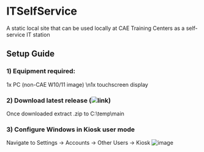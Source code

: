# ITSelfService
A static local site that can be used locally at CAE Training Centers as a self-service IT station

## Setup Guide

### 1) Equipment required:
1x PC (non-CAE W10/11 image)
\n1x touchscreen display

### 2) Download latest release (![link](https://github.com/Daniel-lamin/ITSelfService/releases/))
Once downloaded extract .zip to C:\temp\main

### 3) Configure Windows in Kiosk user mode
Navigate to Settings → Accounts → Other Users → Kiosk
![image](https://github.com/Daniel-lamin/ITSelfService/assets/94974969/f13fc0ca-d890-44d3-97a8-f01fca1c3c3e)


